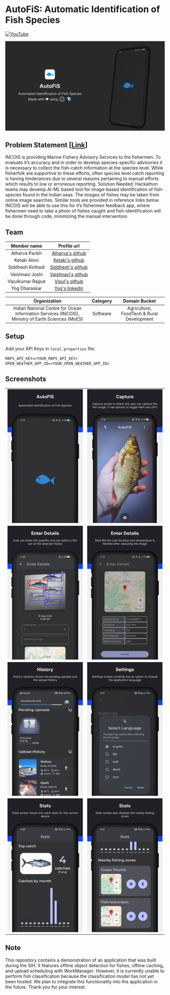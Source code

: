 # AutoFiS: Automatic Identification of Fish Species

[![YouTube](https://img.shields.io/badge/YouTube-FF0000)](https://youtu.be/Ba9CgKhO2lc)

<a href="https://youtu.be/Ba9CgKhO2lc"><img src="https://github.com/Confusion-Matrix-2023/autofis-m3/blob/screenshots/Poster.png?raw=true" /></a>

## Problem Statement [<a href="https://sih.gov.in/sih2022PS?technology_bucket=QWxs&category=QWxs&organization=SW5kaWFuIE5hdGlvbmFsIENlbnRyZSBmb3IgT2NlYW4gSW5mb3JtYXRpb24gU2VydmljZXMgKElOQ09JUyksIE1pbmlzdHJ5IG9mIEVhcnRoIFNjaWVuY2VzIChNb0VTKS4=&organization_type=QWxs">Link</a>]
	
INCOIS is providing Marine Fishery Advisory Services to the fishermen. To evaluate it’s accuracy and in order to develop species-specific advisories it is necessary to collect the fish-catch information at the species level. While fisherfolk are supportive to these efforts, often species level catch reporting is having hinderances due to several reasons pertaining to manual efforts which results to low or erroneous reporting. Solution Needed: Hackathon teams may develop AI-ML based tool for image-based identification of fish-species found in the Indian seas. The images of fishes may be taken from online image searches. Similar tools are provided in reference links below. INCOIS will be able to use this for it’s fishermen feedback app, where fishermen need to take a photo of fishes caught and fish-identification will be done through code, minimizing the manual intervention.

## Team
| Member name | Profile url |
| :---: | :---: |
| Atharva Parikh | [Atharva's github](https://github.com/aaparikh) |
| Ketaki Aloni | [Ketaki's github](https://github.com/ketaaaki) |
| Siddhesh Kothadi | [Siddhesh's github](https://github.com/siddheshkothadi) |
| Vaishnavi Joshi | [Vaishnavi's github](https://github.com/vaishnavi-30-beep) |
| Vipulkumar Rajput | [Vipul's github](https://github.com/vipul-rajput) |
| Yog Dharaskar | [Yog's linkedin](https://www.linkedin.com/in/yog-dharaskar/) |

| Organization | Category | Domain Bucket |
| :---: | :---: | :---: |
| Indian National Centre for Ocean Information Services (INCOIS), Ministry of Earth Sciences (MoES) | Software | Agriculture, FoodTech & Rural Development |

## Setup
Add your API Keys in <code>local.properties</code> file.
```
MAPS_API_KEY=<YOUR_MAPS_API_KEY>
OPEN_WEATHER_APP_ID=<YOUR_OPEN_WEATHER_APP_ID>
```

## Screenshots
| | |
| :---: | :---: |
| <img src="https://github.com/Confusion-Matrix-2023/autofis-m3/blob/screenshots/AutoFIS.png?raw=true" /> | <img src="https://github.com/Confusion-Matrix-2023/autofis-m3/blob/screenshots/Capture.png?raw=true" /> |
| <img src="https://github.com/Confusion-Matrix-2023/autofis-m3/blob/screenshots/Enter%20Details.png?raw=true" /> | <img src="https://github.com/Confusion-Matrix-2023/autofis-m3/blob/screenshots/Enter%20Details-1.png?raw=true" /> |
| <img src="https://github.com/Confusion-Matrix-2023/autofis-m3/blob/screenshots/History.png?raw=true" /> | <img src="https://github.com/Confusion-Matrix-2023/autofis-m3/blob/screenshots/Settings.png?raw=true" /> |
| <img src="https://github.com/Confusion-Matrix-2023/autofis-m3/blob/screenshots/Stats.png?raw=true" /> | <img src="https://github.com/Confusion-Matrix-2023/autofis-m3/blob/screenshots/Stats-1.png?raw=true" /> |

## Note

This repository contains a demonstration of an application that was built during the SIH. It features offline object detection for fishes, offline caching, and upload scheduling with WorkManager. However, it is currently unable to perform fish classification because the classification model has not yet been hosted. We plan to integrate this functionality into the application in the future. Thank you for your interest.

